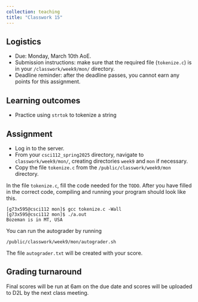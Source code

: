 ```yaml
---
collection: teaching
title: "Classwork 15"
---
```


## Logistics
* Due: Monday, March 10th AoE.
* Submission instructions: make sure that the required file (`tokenize.c`) is in your
	`/classwork/week9/mon/` directory.
* Deadline reminder: after the deadline passes, you cannot earn any points for
	this assignment.

## Learning outcomes
* Practice using `strtok` to tokenize a string

## Assignment

* Log in to the server.
* From your `csci112_spring2025` directory, navigate to `classwork/week9/mon/`, creating directories `week9` and `mon` if necessary.
* Copy the file `tokenize.c` from the `/public/classwork/week9/mon`
	directory.

In the file `tokenize.c`, fill the code needed for the `TODO`. After you have
filled in the correct code, compiling and running your program should look like
this.

```
[g73x595@csci112 mon]$ gcc tokenize.c -Wall
[g73x595@csci112 mon]$ ./a.out
Bozeman is in MT, USA
```

You can run the autograder by running

```
/public/classwork/week9/mon/autograder.sh
```

The file `autograder.txt` will be created with your score.

## Grading turnaround
Final scores will be run at 6am on the due date and scores will be
uploaded to D2L by the next class meeting.

